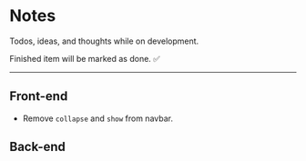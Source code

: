 # Notes

Todos, ideas, and thoughts while on development.

Finished item will be marked as done. ✅

---

## Front-end

- Remove `collapse` and `show` from navbar.

## Back-end
